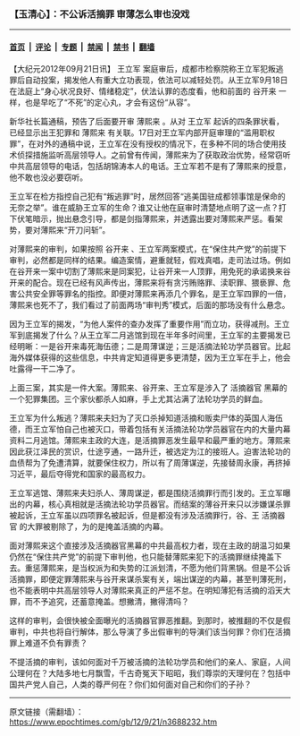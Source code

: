 ### 【玉清心】：不公诉活摘罪 审薄怎么审也没戏

---

#### [首页](../../../..?n3688232) &nbsp;|&nbsp; [评论](../../../../../epoch-comment?n3688232) &nbsp;|&nbsp; [专题](../../../../../epoch-special?n3688232) &nbsp;|&nbsp; [禁闻](../../../../../epoch-news?n3688232) &nbsp;|&nbsp; [禁书](../../../../../books?n3688232) &nbsp;|&nbsp; [翻墙](https://github.com/gfw-breaker/nogfw/blob/master/README.md?n3688232)


<div class="post_content" id="artbody" itemprop="articleBody">
 <!-- article content begin -->
 <p>
  【大纪元2012年09月21日讯】
  <ok href="https://www.epochtimes.com/gb/tag/%E7%8E%8B%E7%AB%8B%E5%86%9B.html">
   王立军
  </ok>
  案庭审后，成都市检察院称王立军犯叛逃罪后自动投案，揭发他人有重大立功表现，依法可以减轻处罚。从王立军9月18日在法庭上“身心状况良好、情绪稳定”，伏法认罪的态度看，他和前面的
  <ok href="https://www.epochtimes.com/gb/tag/%E8%B0%B7%E5%BC%80%E6%9D%A5.html">
   谷开来
  </ok>
  一样，也是早吃了“不死”的定心丸，才会有这份“从容”。
 </p>
 <p>
  新华社长篇通稿，预告了后面要开审
  <ok href="https://www.epochtimes.com/gb/tag/%E8%96%84%E7%86%99%E6%9D%A5.html">
   薄熙来
  </ok>
  。从对
  <ok href="https://www.epochtimes.com/gb/tag/%E7%8E%8B%E7%AB%8B%E5%86%9B.html">
   王立军
  </ok>
  起诉的四条罪状看，已经显示出王犯罪和
  <ok href="https://www.epochtimes.com/gb/tag/%E8%96%84%E7%86%99%E6%9D%A5.html">
   薄熙来
  </ok>
  有关联。17日对王立军内部开庭审理的“滥用职权罪”，在对外的通稿中说，王立军在没有授权的情况下，在多种不同的场合使用技术侦探措施监听高层领导人。之前曾有传闻，薄熙来为了获取政治优势，经常窃听中共高层领导的电话，包括胡锦涛本人的电话。王立军若不是有了薄熙来的授意，他不敢也没必要窃听。
 </p>
 <p>
  王立军在检方指控自己犯有“叛逃罪”时，居然回答“逃美国驻成都领事馆是保命的无奈之举”。谁在威胁王立军的生命？谁又让他在庭审时清楚地点明了这一点？打下伏笔暗示，抛出悬念引导，都是剑指薄熙来，并透露出要对薄熙来严惩。看架势，要对薄熙来“开刀问斩”。
 </p>
 <p>
  对薄熙来的审判，如果按照
  <ok href="https://www.epochtimes.com/gb/tag/%E8%B0%B7%E5%BC%80%E6%9D%A5.html">
   谷开来
  </ok>
  、王立军两案模式，在“保住共产党”的前提下审判，必然都是同样的结果。编造案情，避重就轻，假戏真唱，走司法过场。例如在谷开来一案中切割了薄熙来是同案犯，让谷开来一人顶罪，用免死的承诺换来谷开来的配合。现在已经有风声传出，薄熙来将有贪污贿赂罪、渎职罪、猥亵罪、危害公共安全罪等罪名的指控。即便对薄熙来再添几个罪名，是王立军四罪的一倍，薄熙来也死不了，我们看过了前面两场“审判秀”模式，后面的那场没有什么悬念。
 </p>
 <p>
  因为王立军的揭发，“为他人案件的查办发挥了重要作用”而立功，获得减刑。王立军到底揭发了什么？从王立军二月逃馆到现在半年多时间里，王立军的主要揭发已经明晰：一是谷开来毒死海伍德；二是周薄谋逆；三是活摘法轮功学员器官。比起海外媒体获得的这些信息，中共肯定知道得更多更清楚，因为王立军在手上，他会吐露得一干二净了。
 </p>
 <p>
  上面三案，其实是一件大案。薄熙来、谷开来、王立军是涉入了
  <ok href="https://www.epochtimes.com/gb/tag/%E6%B4%BB%E6%91%98%E5%99%A8%E5%AE%98.html">
   活摘器官
  </ok>
  黑幕的一个犯罪集团。三个家伙都杀人如麻，手上尤其沾满了法轮功学员的鲜血。
 </p>
 <p>
  王立军为什么叛逃？薄熙来夫妇为了灭口杀掉知道活摘和贩卖尸体的英国人海伍德，而王立军怕自己也被灭口，带着包括有关活摘法轮功学员器官在内的大量内幕资料二月逃馆。薄熙来主政的大连，是活摘罪恶发生最早和最严重的地方。薄熙来因此获江泽民的赏识，仕途亨通，一路升迁，被选定为江的接班人。迫害法轮功的血债帮为了免遭清算，就要保住权力，所以有了周薄谋逆，先接替周永康，再挤掉习近平，最后夺得党和国家的最高权力。
 </p>
 <p>
  王立军逃馆、薄熙来夫妇杀人、薄周谋逆，都是围绕活摘罪行而引发的。王立军曝出的内幕，核心真相就是活摘法轮功学员器官。而结案的薄谷开来只以涉嫌谋杀罪被起诉，王立军虽以四项罪名被起诉，但是都没有涉及活摘罪行，谷、王
  <ok href="https://www.epochtimes.com/gb/tag/%E6%B4%BB%E6%91%98%E5%99%A8%E5%AE%98.html">
   活摘器官
  </ok>
  的大罪被剔除了，为的是掩盖活摘的内幕。
 </p>
 <p>
  面对薄熙来这个直接涉及活摘器官黑幕的中共最高权力者，现在主政的胡温习如果仍然在“保住共产党”的前提下审判他，也只能替薄熙来犯下的活摘罪继续掩盖下去。重惩薄熙来，是当权派为和失势的江派划清，不愿为他们背黑锅。但是不公诉活摘罪，即便定罪薄熙来与谷开来谋杀案有关，端出谋逆的内幕，甚至判薄死刑，也不能表明中共高层领导人对薄熙来真正的严惩不怠。在明知薄犯有活摘的滔天大罪，而不予追究，还蓄意掩盖。想撇清，撇得清吗？
 </p>
 <p>
  这样的审判，会很快被全面曝光的活摘器官罪恶推翻。到那时，被推翻的不仅是假审判，中共也将自行解体，那么导演了多出假审判的导演们该当何罪？你们在活摘罪上难道不负有罪责？
 </p>
 <p>
  不提活摘的审判，该如何面对千万被活摘的法轮功学员和他们的亲人、家庭，人间公理何在？大陆多地七月飘雪，千古奇冤天下昭昭，我们尊崇的天理何在？包括中国共产党人自己，人类的尊严何在？你们如何面对自己和你们的子孙？
 </p>
 <p>
  <!-- article content end -->
  <div id="below_article_ad">
  </div>
 </p>
</div>


---

原文链接（需翻墙）：https://www.epochtimes.com/gb/12/9/21/n3688232.htm